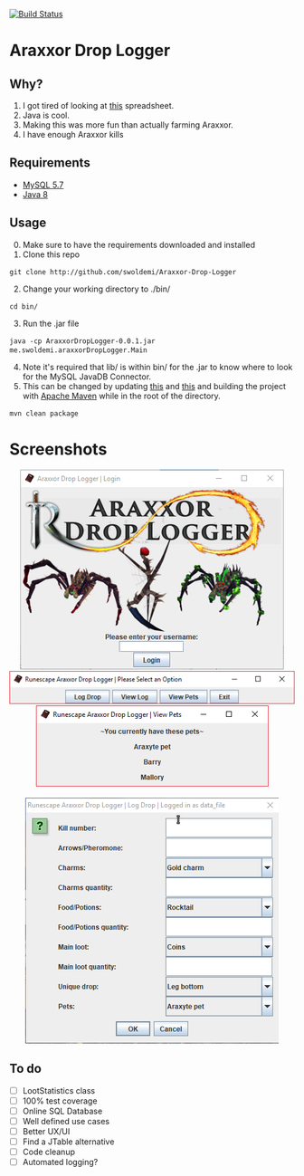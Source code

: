 [![Build Status](https://travis-ci.com/swoldemi/Araxxor-Drop-Logger.svg?token=7krzK5VdKs3se3MYzZF9&branch=master)](https://travis-ci.com/swoldemi/Araxxor-Drop-Logger) 
# Araxxor Drop Logger

## Why?
1) I got tired of looking at [this](https://docs.google.com/spreadsheets/d/1ML9JzX3Pf_XLlslYFOtpgXIUedVf4UCY_l0xi25gifE/edit#gid=0) spreadsheet.
2) Java is cool.
3) Making this was more fun than actually farming Araxxor.
4) I have enough Araxxor kills
## Requirements
 - [MySQL 5.7](https://dev.mysql.com/downloads/mysql/)
 - [Java 8](http://www.oracle.com/technetwork/java/javase/downloads/jdk8-downloads-2133151.html)
 
## Usage
 0) Make sure to have the requirements downloaded and installed
 1) Clone this repo </br>
 ```
 git clone http://github.com/swoldemi/Araxxor-Drop-Logger
 ```
 2) Change your working directory to ./bin/ </br>
 ```
 cd bin/
 ```
 3) Run the .jar file </br>
 ```
 java -cp AraxxorDropLogger-0.0.1.jar me.swoldemi.araxxorDropLogger.Main
 ```
 4) Note it's required that lib/ is within bin/ for the .jar to know where to look for the MySQL JavaDB Connector.
 5) This can be changed by updating [this](https://github.com/swoldemi/Araxxor-Drop-Logger/blob/24c2cc02d9994ea944ae0c9e89ca0472390a6f58/pom.xml#L74) and [this](https://github.com/swoldemi/Araxxor-Drop-Logger/blob/24c2cc02d9994ea944ae0c9e89ca0472390a6f58/pom.xml#L60) and building the project with [Apache Maven](https://maven.apache.org/download.cgi) while in the root of the directory.
 ```
 mvn clean package
 ```
 
# Screenshots
<div style="text-align:center"><img src ="https://github.com/swoldemi/Araxxor-Drop-Logger/blob/master/docs/login_screenshot.PNG" /></div>
<div style="text-align:center"><img src ="https://github.com/swoldemi/Araxxor-Drop-Logger/blob/master/docs/main_menu_screenshot.PNG" /></div>
<div style="text-align:center"><img src ="https://github.com/swoldemi/Araxxor-Drop-Logger/blob/master/docs/pets.PNG" /></div> </br>
<div style="text-align:center"><img src ="https://github.com/swoldemi/Araxxor-Drop-Logger/blob/master/docs/log_drop_interface.gif"/></div>

## To do
- [ ] LootStatistics class
- [ ] 100% test coverage
- [ ] Online SQL Database
- [ ] Well defined use cases
- [ ] Better UX/UI
- [ ] Find a JTable alternative
- [ ] Code cleanup
- [ ] Automated logging?
